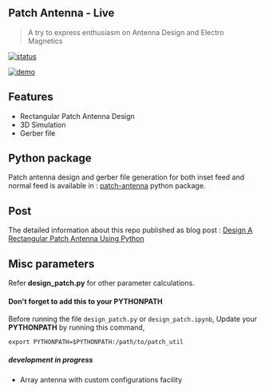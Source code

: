 ## Patch Antenna - Live

> A try to express enthusiasm on Antenna Design and Electro Magnetics

[![status](https://img.shields.io/badge/webapp-live-green?style=for-the-badge&logo=appveyor)](https://bhanuchander210.github.io/patch-antenna-util)

[![demo](/resource/anim.gif)](https://bhanuchander210.github.io/patch-antenna-util)



## Features

- Rectangular Patch Antenna Design
- 3D Simulation
- Gerber file


## Python package

Patch antenna design and gerber file generation for both inset feed and normal feed is available in : [patch-antenna](https://pypi.org/project/patch-antenna/)
python package.

## Post

The detailed information about this repo  published as blog post : [Design A Rectangular Patch Antenna Using Python](https://bhanuchander210.github.io/Design-A-Rectangular-Patch-Antenna-Using-Python/)


## Misc parameters

Refer **design_patch.py** for other parameter calculations.

#### Don't forget to add this to your PYTHONPATH

Before running the file `design_patch.py` or `design_patch.ipynb`, Update your **PYTHONPATH** by running this command,

```text
export PYTHONPATH=$PYTHONPATH:/path/to/patch_util
```


##### development in progress

- Array antenna with custom configurations facility
